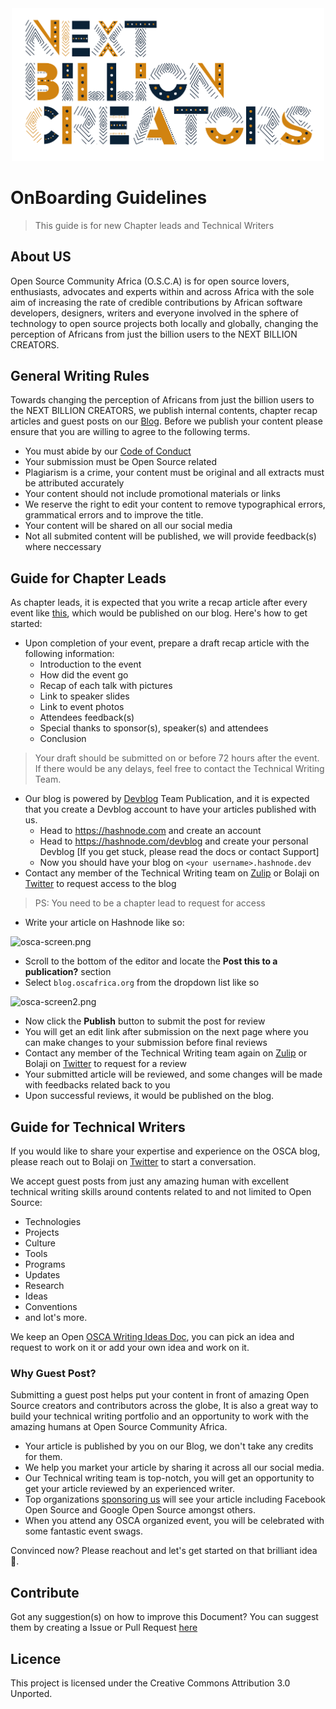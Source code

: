 <div align="center"  style="margin-bottom:30px">
  <img src="NXTBC.png" alt="Logo" width='500px' height='auto'/>
</div>

# OnBoarding Guidelines

> This guide is for new Chapter leads and Technical Writers

## About US

Open Source Community Africa (O.S.C.A) is for open source lovers, enthusiasts, advocates and experts within and across Africa with the sole aim of increasing the rate of credible contributions by African software developers, designers, writers and everyone involved in the sphere of technology to open source projects both locally and globally, changing the perception of Africans from just the billion users to the NEXT BILLION CREATORS.

## General Writing Rules

Towards changing the perception of Africans from just the billion users to the NEXT BILLION CREATORS, we publish internal contents, chapter recap articles and guest posts on our [Blog](https://blog.oscafrica.org/). Before we publish your content please ensure that you are willing to agree to the following terms.

- You must abide by our [Code of Conduct](https://github.com/oscommunityafrica/oscommunityafrica.github.io/blob/master/CODE_OF_CONDUCT.md)
- Your submission must be Open Source related
- Plagiarism is a crime, your content must be original and all extracts must be attributed accurately
- Your content should not include promotional materials or links
- We reserve the right to edit your content to remove typographical errors, grammatical errors and to improve the title.
- Your content will be shared on all our social media
- Not all submited content will be published, we will provide feedback(s) where neccessary


## Guide for Chapter Leads

As chapter leads, it is expected that you write a recap article after every event like [this](https://blog.oscafrica.org/oscalagos-give-back-weekend-recap-cjz0fie64000n3ds1woj5ukpc), which would be published on our blog. Here's how to get started:

- Upon completion of your event, prepare a draft recap article with the following information:
  - Introduction to the event
  - How did the event go
  - Recap of each talk with pictures
  - Link to speaker slides
  - Link to event photos
  - Attendees feedback(s)
  - Special thanks to sponsor(s), speaker(s) and attendees
  - Conclusion <br />
  
 > Your draft should be submitted on or before 72 hours after the event. If there would be any delays, feel free to contact the Technical Writing Team.
  
- Our blog is powered by [Devblog](https://hashnode.com/devblog) Team Publication, and it is expected that you create a Devblog account to have your articles published with us.
  - Head to https://hashnode.com and create an account
  - Head to https://hashnode.com/devblog and create your personal Devblog [If you get stuck, please read the docs or contact Support]
  - Now you should have your blog on `<your username>.hashnode.dev`
- Contact any member of the Technical Writing team on [Zulip](https://oscafrica.zulipchat.com/) or Bolaji on [Twitter](https://twitter.com/iambolajiayo) to request access to the blog

> PS: You need to be a chapter lead to request for access

- Write your article on Hashnode like so:

![osca-screen.png](https://cdn.hashnode.com/res/hashnode/image/upload/v1575362652364/m0_7MdoD4.png)

- Scroll to the bottom of the editor and locate the **Post this to a publication?** section
- Select `blog.oscafrica.org` from the dropdown list like so

![osca-screen2.png](https://cdn.hashnode.com/res/hashnode/image/upload/v1575362751430/Yl2RIEDIs.png)

- Now click the **Publish** button to submit the post for review
- You will get an edit link after submission on the next page where you can make changes to your submission before final reviews
- Contact any member of the Technical Writing team again on [Zulip](https://oscafrica.zulipchat.com/) or Bolaji on [Twitter](https://twitter.com/iambolajiayo) to request for a review
- Your submitted article will be reviewed, and some changes will be made with feedbacks related back to you
- Upon successful reviews, it would be published on the blog.

## Guide for Technical Writers

If you would like to share your expertise and experience on the OSCA blog, please reach out to Bolaji on [Twitter](https://twitter.com/iambolajiayo) to start a conversation.

We accept guest posts from just any amazing human with excellent technical writing skills around contents related to and not limited to Open Source:
- Technologies
- Projects
- Culture
- Tools
- Programs
- Updates
- Research
- Ideas
- Conventions 
- and lot's more.

We keep an Open [OSCA Writing Ideas Doc](https://paper.dropbox.com/doc/OSCA-Writing-Ideas-2019--ApwHX6bECdjKiyUBbz6u9ZKaAQ-hW0tFGnTDp68J6xqUpdLK), you can pick an idea and request to work on it or add your own idea and work on it.

### Why Guest Post?
Submitting a guest post helps put your content in front of amazing Open Source creators and contributors across the globe, It is also a great way to build your technical writing portfolio and an opportunity to work with the amazing humans at Open Source Community Africa.

- Your article is published by you on our Blog, we don't take any credits for them.
- We help you market your article by sharing it across all our social media.
- Our Technical writing team is top-notch, you will get an opportunity to get your article reviewed by an experienced writer.
- Top organizations [sponsoring us](https://opencollective.com/osca) will see your article including Facebook Open Source and Google Open Source amongst others.
- When you attend any OSCA organized event, you will be celebrated with some fantastic event swags.

Convinced now? Please reachout and let's get started on that brilliant idea 🙂.

## Contribute

Got any suggestion(s) on how to improve this Document? You can suggest them by creating a Issue or Pull Request [here](https://github.com/oscommunityafrica/osca-blog)

## Licence

This project is licensed under the Creative Commons Attribution 3.0 Unported.

